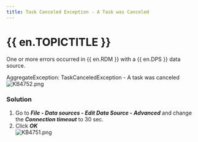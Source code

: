 ```yaml
---
title: Task Canceled Exception - A Task was Canceled
---
```

# {{ en.TOPICTITLE }}
One or more errors occurred in {{ en.RDM }} with a {{ en.DPS }} data source.  

AggregateException: TaskCanceledException - A task was canceled  
![KB4752.png](/img/en/kb/KB4752.png)
### Solution
1. Go to ***File - Data sources - Edit Data Source - Advanced*** and change the ***Connection timeout*** to 30 sec.
1. Click ***OK***  
![KB4751.png](/img/en/kb/KB4751.png)
